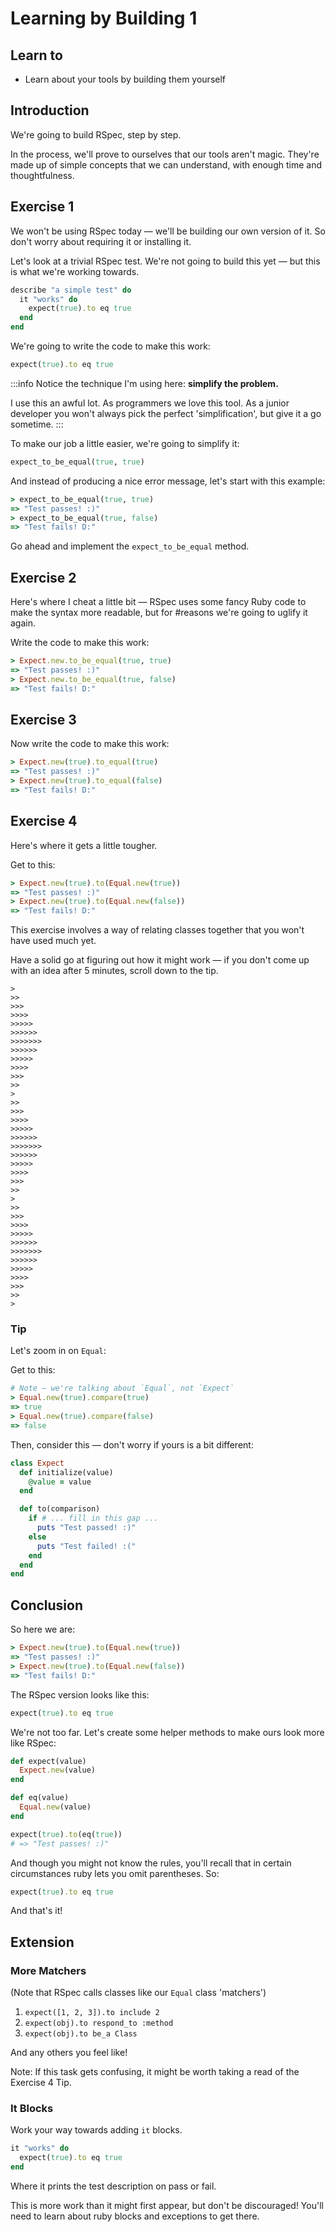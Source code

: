 Learning by Building 1
======================

## Learn to

* Learn about your tools by building them yourself

## Introduction

We're going to build RSpec, step by step.

In the process, we'll prove to ourselves that our tools aren't magic. They're made up of simple concepts that we can understand, with enough time and thoughtfulness.


## Exercise 1

We won't be using RSpec today — we'll be building our own version of it. So don't worry about requiring it or installing it.

Let's look at a trivial RSpec test. We're not going to build this yet — but this is what we're working towards.

```ruby
describe "a simple test" do
  it "works" do
    expect(true).to eq true
  end
end
```

We're going to write the code to make this work:

```ruby
expect(true).to eq true
```

:::info
Notice the technique I'm using here: **simplify the problem.**

I use this an awful lot. As programmers we love this tool. As a junior developer you won't always pick the perfect 'simplification', but give it a go sometime.
:::

To make our job a little easier, we're going to simplify it:

```ruby
expect_to_be_equal(true, true)
```

And instead of producing a nice error message, let's start with this example:

```ruby
> expect_to_be_equal(true, true)
=> "Test passes! :)"
> expect_to_be_equal(true, false)
=> "Test fails! D:"
```

Go ahead and implement the `expect_to_be_equal` method.

## Exercise 2

Here's where I cheat a little bit — RSpec uses some fancy Ruby code to make the syntax more readable, but for #reasons we're going to uglify it again.

Write the code to make this work:

```ruby
> Expect.new.to_be_equal(true, true)
=> "Test passes! :)"
> Expect.new.to_be_equal(true, false)
=> "Test fails! D:"
```

## Exercise 3

Now write the code to make this work:

```ruby
> Expect.new(true).to_equal(true)
=> "Test passes! :)"
> Expect.new(true).to_equal(false)
=> "Test fails! D:"
```

## Exercise 4

Here's where it gets a little tougher.

Get to this:

```ruby
> Expect.new(true).to(Equal.new(true))
=> "Test passes! :)"
> Expect.new(true).to(Equal.new(false))
=> "Test fails! D:"
```

This exercise involves a way of relating classes together that you won't have used much yet.

Have a solid go at figuring out how it might work — if you don't come up with an idea after 5 minutes, scroll down to the tip.

```
>
>>
>>>
>>>>
>>>>>
>>>>>>
>>>>>>>
>>>>>>
>>>>>
>>>>
>>>
>>
>
>>
>>>
>>>>
>>>>>
>>>>>>
>>>>>>>
>>>>>>
>>>>>
>>>>
>>>
>>
>
>>
>>>
>>>>
>>>>>
>>>>>>
>>>>>>>
>>>>>>
>>>>>
>>>>
>>>
>>
>
```

### Tip

Let's zoom in on `Equal`:

Get to this:

```ruby
# Note — we're talking about `Equal`, not `Expect`
> Equal.new(true).compare(true)
=> true
> Equal.new(true).compare(false)
=> false
```

Then, consider this — don't worry if yours is a bit different:

```ruby
class Expect
  def initialize(value)
    @value = value
  end

  def to(comparison)
    if # ... fill in this gap ...
      puts "Test passed! :)"
    else
      puts "Test failed! :("
    end
  end
end
```

## Conclusion

So here we are:

```ruby
> Expect.new(true).to(Equal.new(true))
=> "Test passes! :)"
> Expect.new(true).to(Equal.new(false))
=> "Test fails! D:"
```

The RSpec version looks like this:

```ruby
expect(true).to eq true
```

We're not too far. Let's create some helper methods to make ours look more like RSpec:

```ruby
def expect(value)
  Expect.new(value)
end

def eq(value)
  Equal.new(value)
end

expect(true).to(eq(true))
# => "Test passes! :)"
```

And though you might not know the rules, you'll recall that in certain circumstances ruby lets you omit parentheses. So:

```ruby
expect(true).to eq true
```

And that's it!

## Extension

### More Matchers

(Note that RSpec calls classes like our `Equal` class 'matchers')

1. `expect([1, 2, 3]).to include 2`
2. `expect(obj).to respond_to :method`
3. `expect(obj).to be_a Class`

And any others you feel like!

Note: If this task gets confusing, it might be worth taking a read of the Exercise 4 Tip.

### It Blocks

Work your way towards adding `it` blocks.

```ruby
it "works" do
  expect(true).to eq true
end
```

Where it prints the test description on pass or fail.

This is more work than it might first appear, but don't be discouraged! You'll need to learn about ruby blocks and exceptions to get there.
